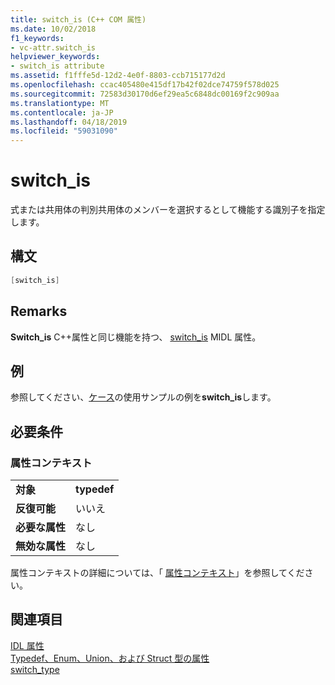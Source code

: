 ```yaml
---
title: switch_is (C++ COM 属性)
ms.date: 10/02/2018
f1_keywords:
- vc-attr.switch_is
helpviewer_keywords:
- switch_is attribute
ms.assetid: f1fffe5d-12d2-4e0f-8803-ccb715177d2d
ms.openlocfilehash: ccac405480e415df17b42f02dce74759f578d025
ms.sourcegitcommit: 72583d30170d6ef29ea5c6848dc00169f2c909aa
ms.translationtype: MT
ms.contentlocale: ja-JP
ms.lasthandoff: 04/18/2019
ms.locfileid: "59031090"
---
```

# <a name="switchis"></a>switch_is

式または共用体の判別共用体のメンバーを選択するとして機能する識別子を指定します。

## <a name="syntax"></a>構文

```cpp
[switch_is]
```

## <a name="remarks"></a>Remarks

**Switch_is** C++属性と同じ機能を持つ、 [switch_is](/windows/desktop/Midl/switch-is) MIDL 属性。

## <a name="example"></a>例

参照してください、[ケース](case-cpp.md)の使用サンプルの例を**switch_is**します。

## <a name="requirements"></a>必要条件

### <a name="attribute-context"></a>属性コンテキスト

|||
|-|-|
|**対象**|**typedef**|
|**反復可能**|いいえ|
|**必要な属性**|なし|
|**無効な属性**|なし|

属性コンテキストの詳細については、「 [属性コンテキスト](cpp-attributes-com-net.md#contexts)」を参照してください。

## <a name="see-also"></a>関連項目

[IDL 属性](idl-attributes.md)<br/>
[Typedef、Enum、Union、および Struct 型の属性](typedef-enum-union-and-struct-attributes.md)<br/>
[switch_type](switch-type.md)
